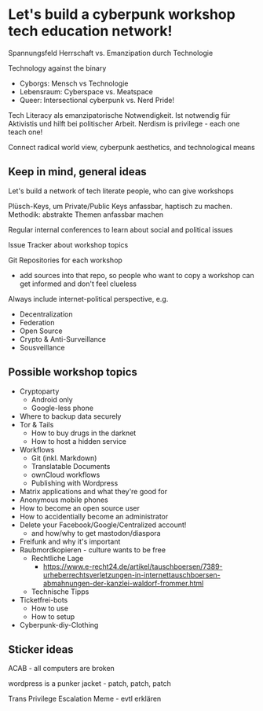 # Let's build a cyberpunk workshop tech education network!

Spannungsfeld Herrschaft vs. Emanzipation durch Technologie

Technology against the binary
* Cyborgs: Mensch vs Technologie
* Lebensraum: Cyberspace vs. Meatspace
* Queer: Intersectional cyberpunk vs. Nerd Pride!

Tech Literacy als emanzipatorische Notwendigkeit.
Ist notwendig für Aktivistis und hilft bei politischer Arbeit.
Nerdism is privilege - each one teach one!

Connect radical world view, cyberpunk aesthetics, and technological means

## Keep in mind, general ideas

Let's build a network of tech literate people, who can give workshops

Plüsch-Keys, um Private/Public Keys anfassbar, haptisch zu machen.
Methodik: abstrakte Themen anfassbar machen

Regular internal conferences to learn about social and political issues

Issue Tracker about workshop topics

Git Repositories for each workshop
* add sources into that repo, so people who want to copy a workshop
  can get informed and don't feel clueless

Always include internet-political perspective, e.g.
* Decentralization
* Federation
* Open Source
* Crypto & Anti-Surveillance
* Sousveillance

## Possible workshop topics

* Cryptoparty
  * Android only
  * Google-less phone
* Where to backup data securely
* Tor & Tails
  * How to buy drugs in the darknet
  * How to host a hidden service
* Workflows 
  * Git (inkl. Markdown)
  * Translatable Documents
  * ownCloud workflows
  * Publishing with Wordpress
* Matrix applications and what they're good for
* Anonymous mobile phones
* How to become an open source user
* How to accidentially become an administrator
* Delete your Facebook/Google/Centralized account!
  * and how/why to get mastodon/diaspora
* Freifunk and why it's important
* Raubmordkopieren - culture wants to be free
  * Rechtliche Lage
    * https://www.e-recht24.de/artikel/tauschboersen/7389-urheberrechtsverletzungen-in-internettauschboersen-abmahnungen-der-kanzlei-waldorf-frommer.html
  * Technische Tipps
* Ticketfrei-bots
  * How to use
  * How to setup
* Cyberpunk-diy-Clothing

## Sticker ideas

ACAB - all computers are broken

wordpress is a punker jacket - patch, patch, patch

Trans Privilege Escalation Meme - evtl erklären

